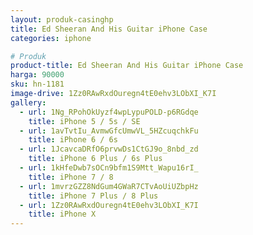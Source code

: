 ```yaml
---
layout: produk-casinghp
title: Ed Sheeran And His Guitar iPhone Case
categories: iphone

# Produk
product-title: Ed Sheeran And His Guitar iPhone Case
harga: 90000
sku: hn-1181
image-drive: 1Zz0RAwRxdOuregn4tE0ehv3LObXI_K7I
gallery:
  - url: 1Ng_RPohOkUyzf4wpLypuPOLD-p6RGdqe
    title: iPhone 5 / 5s / SE
  - url: 1avTvtIu_AvmwGfcUmwVL_5HZcuqchkFu
    title: iPhone 6 / 6s
  - url: 1JcavcaDRfO6prvwDs1CtGJ9o_8nbd_zd
    title: iPhone 6 Plus / 6s Plus
  - url: 1kHfeDwb7sOCn9bfm1S9Mtt_Wapu16rI_
    title: iPhone 7 / 8
  - url: 1mvrzGZZ8NdGum4GWaR7CTvAoUiUZbpHz
    title: iPhone 7 Plus / 8 Plus
  - url: 1Zz0RAwRxdOuregn4tE0ehv3LObXI_K7I
    title: iPhone X
---
```

